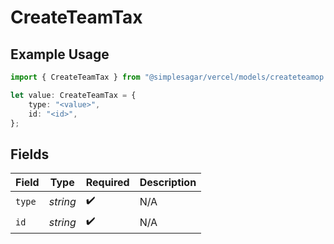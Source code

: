# CreateTeamTax

## Example Usage

```typescript
import { CreateTeamTax } from "@simplesagar/vercel/models/createteamop.js";

let value: CreateTeamTax = {
    type: "<value>",
    id: "<id>",
};
```

## Fields

| Field              | Type               | Required           | Description        |
| ------------------ | ------------------ | ------------------ | ------------------ |
| `type`             | *string*           | :heavy_check_mark: | N/A                |
| `id`               | *string*           | :heavy_check_mark: | N/A                |